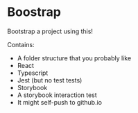 # Boostrap

Bootstrap a project using this!

Contains:

- A folder structure that you probably like
- React
- Typescript
- Jest (but no test tests)
- Storybook
- A storybook interaction test
- It might self-push to github.io
